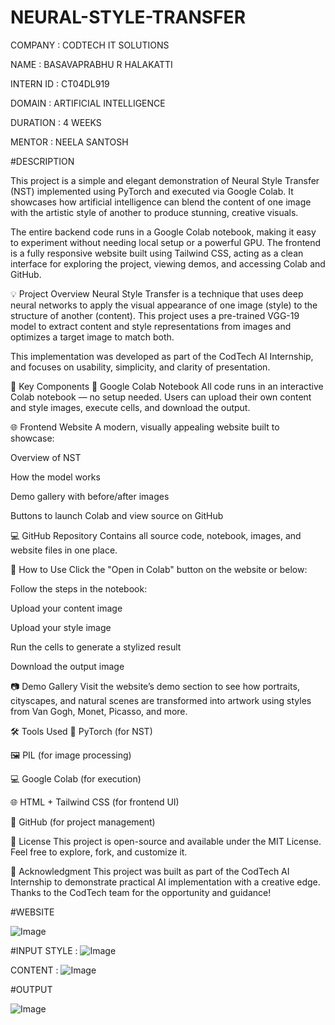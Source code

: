 # NEURAL-STYLE-TRANSFER

COMPANY : CODTECH IT SOLUTIONS

NAME : BASAVAPRABHU R HALAKATTI

INTERN ID : CT04DL919

DOMAIN : ARTIFICIAL INTELLIGENCE

DURATION : 4 WEEKS

MENTOR : NEELA SANTOSH

#DESCRIPTION 

This project is a simple and elegant demonstration of Neural Style Transfer (NST) implemented using PyTorch and executed via Google Colab. It showcases how artificial intelligence can blend the content of one image with the artistic style of another to produce stunning, creative visuals.

The entire backend code runs in a Google Colab notebook, making it easy to experiment without needing local setup or a powerful GPU. The frontend is a fully responsive website built using Tailwind CSS, acting as a clean interface for exploring the project, viewing demos, and accessing Colab and GitHub.

💡 Project Overview
Neural Style Transfer is a technique that uses deep neural networks to apply the visual appearance of one image (style) to the structure of another (content). This project uses a pre-trained VGG-19 model to extract content and style representations from images and optimizes a target image to match both.

This implementation was developed as part of the CodTech AI Internship, and focuses on usability, simplicity, and clarity of presentation.

🔗 Key Components
🎯 Google Colab Notebook
All code runs in an interactive Colab notebook — no setup needed. Users can upload their own content and style images, execute cells, and download the output.

🌐 Frontend Website
A modern, visually appealing website built to showcase:

Overview of NST

How the model works

Demo gallery with before/after images

Buttons to launch Colab and view source on GitHub

💻 GitHub Repository
Contains all source code, notebook, images, and website files in one place.

📂 How to Use
Click the "Open in Colab" button on the website or below:


Follow the steps in the notebook:

Upload your content image

Upload your style image

Run the cells to generate a stylized result

Download the output image



📷 Demo Gallery
Visit the website’s demo section to see how portraits, cityscapes, and natural scenes are transformed into artwork using styles from Van Gogh, Monet, Picasso, and more.

🛠 Tools Used
🧠 PyTorch (for NST)

🖼 PIL (for image processing)

💻 Google Colab (for execution)

🌐 HTML + Tailwind CSS (for frontend UI)

📁 GitHub (for project management)

📜 License
This project is open-source and available under the MIT License. Feel free to explore, fork, and customize it.

🙌 Acknowledgment
This project was built as part of the CodTech AI Internship to demonstrate practical AI implementation with a creative edge. Thanks to the CodTech team for the opportunity and guidance!

#WEBSITE

![Image](https://github.com/user-attachments/assets/e68aa22b-68df-409f-9bd7-a6ad5d10e679)

#INPUT
STYLE :
![Image](https://github.com/user-attachments/assets/7c73fe5a-31e8-4cad-b5f0-08b16434c7b3)

CONTENT :
![Image](https://github.com/user-attachments/assets/1ff23f51-aa95-4772-a4fa-f3731878f049)


#OUTPUT

![Image](https://github.com/user-attachments/assets/922637ee-648c-4b90-a6d3-675bbdf5d722)
